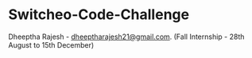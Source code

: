 # Switcheo-Code-Challenge 

Dheeptha Rajesh - dheeptharajesh21@gmail.com. 
(Fall Internship - 28th August to 15th December)
